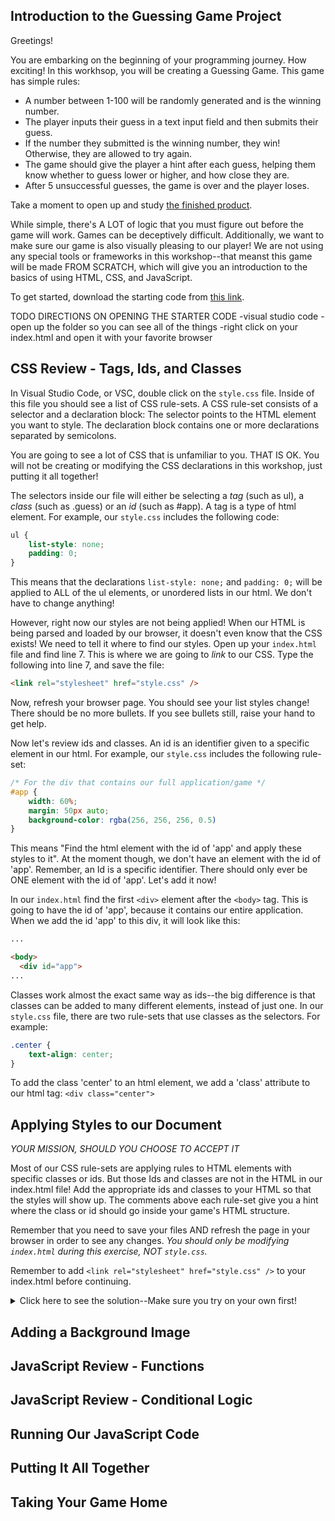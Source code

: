## Introduction to the Guessing Game Project

Greetings!

You are embarking on the beginning of your programming journey. How exciting! In this workhsop, you will be creating a Guessing Game. This game has simple rules:

  - A number between 1-100 will be randomly generated and is the winning number.
  - The player inputs their guess in a text input field and then submits their guess.
  - If the number they submitted is the winning number, they win! Otherwise, they are allowed to try again.
  - The game should give the player a hint after each guess, helping them know whether to guess lower or higher, and how close they are.
  - After 5 unsuccessful guesses, the game is over and the player loses.

Take a moment to open up and study [the finished product]().

While simple, there's A LOT of logic that you must figure out before the game will work. Games can be deceptively difficult. Additionally, we want to make sure our game is also visually pleasing to our player! We are not using any special tools or frameworks in this workshop--that meanst this game will be made FROM SCRATCH, which will give you an introduction to the basics of using HTML, CSS, and JavaScript.

To get started, download the starting code from [this link]().

TODO DIRECTIONS ON OPENING THE STARTER CODE
-visual studio code
-open up the folder so you can see all of the things
-right click on your index.html and open it with your favorite browser

## CSS Review - Tags, Ids, and Classes

In Visual Studio Code, or VSC, double click on the `style.css` file. Inside of this file you should see a list of CSS rule-sets. A CSS rule-set consists of a selector and a declaration block: The selector points to the HTML element you want to style. The declaration block contains one or more declarations separated by semicolons.

You are going to see a lot of CSS that is unfamiliar to you. THAT IS OK. You will not be creating or modifying the CSS declarations in this workshop, just putting it all together!

The selectors inside our file will either be selecting a _tag_ (such as ul), a _class_ (such as .guess) or an _id_ (such as #app). A tag is a type of html element. For example, our `style.css` includes the following code:

```css
ul {
    list-style: none;
    padding: 0;
}
```

This means that the declarations `list-style: none;` and `padding: 0;` will be applied to ALL of the ul elements, or unordered lists in our html. We don't have to change anything!

However, right now our styles are not being applied! When our HTML is being parsed and loaded by our browser, it doesn't even know that the CSS exists! We need to tell it where to find our styles. Open up your `index.html` file and find line 7. This is where we are going to _link_ to our CSS. Type the following into line 7, and save the file:

```html
<link rel="stylesheet" href="style.css" />
```

Now, refresh your browser page. You should see your list styles change! There should be no more bullets. If you see bullets still, raise your hand to get help.

Now let's review ids and classes. An id is an identifier given to a specific element in our html. For example, our `style.css` includes the following rule-set:

```css
/* For the div that contains our full application/game */
#app {
    width: 60%;
    margin: 50px auto;
    background-color: rgba(256, 256, 256, 0.5)
}
```

This means "Find the html element with the id of 'app' and apply these styles to it". At the moment though, we don't have an element with the id of 'app'. Remember, an Id is a specific identifier. There should only ever be ONE element with the id of 'app'. Let's add it now!

In our `index.html` find the first `<div>` element after the `<body>` tag. This is going to have the id of 'app', because it contains our entire application. When we add the id 'app' to this div, it will look like this:

```html
...

<body>
  <div id="app">
...
```

Classes work almost the exact same way as ids--the big difference is that classes can be added to many different elements, instead of just one.  In our `style.css` file, there are two rule-sets that use classes as the selectors. For example:

```css
.center {
    text-align: center;
}
```

To add the class 'center' to an html element, we add a 'class' attribute to our html tag: `<div class="center">`


## Applying Styles to our Document

*YOUR MISSION, SHOULD YOU CHOOSE TO ACCEPT IT*

Most of our CSS rule-sets are applying rules to HTML elements with specific classes or ids. But those Ids and classes are not in the HTML in our index.html file! Add the appropriate ids and classes to your HTML so that the styles will show up. The comments above each rule-set give you a hint where the class or id should go inside your game's HTML structure.

Remember that you need to save your files AND refresh the page in your browser in order to see any changes. *You should only be modifying `index.html` during this exercise, NOT `style.css`.*

Remember to add `<link rel="stylesheet" href="style.css" />` to your index.html before continuing.

<details>
<summary>Click here to see the solution--Make sure you try on your own first!</summary>
```html
```
</details>

## Adding a Background Image

## JavaScript Review - Functions
## JavaScript Review - Conditional Logic
## Running Our JavaScript Code
## Putting It All Together

## Taking Your Game Home
